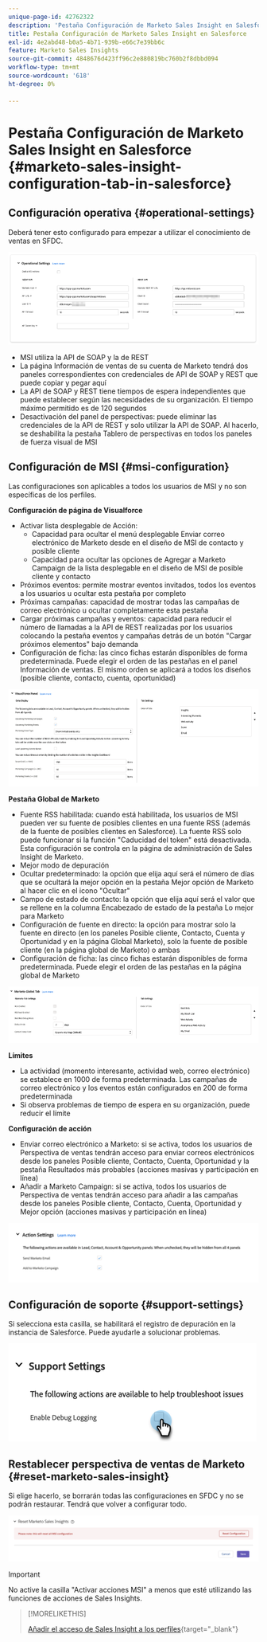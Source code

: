 ```yaml
---
unique-page-id: 42762322
description: 'Pestaña Configuración de Marketo Sales Insight en Salesforce: Documentos de Marketo: documentación del producto'
title: Pestaña Configuración de Marketo Sales Insight en Salesforce
exl-id: 4e2abd48-b0a5-4b71-939b-e66c7e39bb6c
feature: Marketo Sales Insights
source-git-commit: 4848676d423ff96c2e880819bc760b2f8dbbd094
workflow-type: tm+mt
source-wordcount: '618'
ht-degree: 0%

---
```


# Pestaña Configuración de Marketo Sales Insight en Salesforce {#marketo-sales-insight-configuration-tab-in-salesforce}

## Configuración operativa {#operational-settings}

Deberá tener esto configurado para empezar a utilizar el conocimiento de ventas en SFDC.

![](assets/marketo-sales-insight-configuration-tab-in-salesforce-1.png)

* MSI utiliza la API de SOAP y la de REST
* La página Información de ventas de su cuenta de Marketo tendrá dos paneles correspondientes con credenciales de API de SOAP y REST que puede copiar y pegar aquí
* La API de SOAP y REST tiene tiempos de espera independientes que puede establecer según las necesidades de su organización. El tiempo máximo permitido es de 120 segundos
* Desactivación del panel de perspectivas: puede eliminar las credenciales de la API de REST y solo utilizar la API de SOAP. Al hacerlo, se deshabilita la pestaña Tablero de perspectivas en todos los paneles de fuerza visual de MSI

## Configuración de MSI {#msi-configuration}

Las configuraciones son aplicables a todos los usuarios de MSI y no son específicas de los perfiles.

**Configuración de página de Visualforce**

* Activar lista desplegable de Acción:
   * Capacidad para ocultar el menú desplegable Enviar correo electrónico de Marketo desde en el diseño de MSI de contacto y posible cliente
   * Capacidad para ocultar las opciones de Agregar a Marketo Campaign de la lista desplegable en el diseño de MSI de posible cliente y contacto
* Próximos eventos: permite mostrar eventos invitados, todos los eventos a los usuarios u ocultar esta pestaña por completo
* Próximas campañas: capacidad de mostrar todas las campañas de correo electrónico u ocultar completamente esta pestaña
* Cargar próximas campañas y eventos: capacidad para reducir el número de llamadas a la API de REST realizadas por los usuarios colocando la pestaña eventos y campañas detrás de un botón &quot;Cargar próximos elementos&quot; bajo demanda
* Configuración de ficha: las cinco fichas estarán disponibles de forma predeterminada. Puede elegir el orden de las pestañas en el panel Información de ventas. El mismo orden se aplicará a todos los diseños (posible cliente, contacto, cuenta, oportunidad)

![](assets/marketo-sales-insight-configuration-tab-in-salesforce-2.png)

**Pestaña Global de Marketo**

* Fuente RSS habilitada: cuando está habilitada, los usuarios de MSI pueden ver su fuente de posibles clientes en una fuente RSS (además de la fuente de posibles clientes en Salesforce). La fuente RSS solo puede funcionar si la función &quot;Caducidad del token&quot; está desactivada. Esta configuración se controla en la página de administración de Sales Insight de Marketo.
* Mejor modo de depuración
* Ocultar predeterminado: la opción que elija aquí será el número de días que se ocultará la mejor opción en la pestaña Mejor opción de Marketo al hacer clic en el icono &quot;Ocultar&quot;
* Campo de estado de contacto: la opción que elija aquí será el valor que se rellene en la columna Encabezado de estado de la pestaña Lo mejor para Marketo
* Configuración de fuente en directo: la opción para mostrar solo la fuente en directo (en los paneles Posible cliente, Contacto, Cuenta y Oportunidad y en la página Global Marketo), solo la fuente de posible cliente (en la página global de Marketo) o ambas
* Configuración de ficha: las cinco fichas estarán disponibles de forma predeterminada. Puede elegir el orden de las pestañas en la página global de Marketo

![](assets/marketo-sales-insight-configuration-tab-in-salesforce-3.png)

**Límites**

* La actividad (momento interesante, actividad web, correo electrónico) se establece en 1000 de forma predeterminada. Las campañas de correo electrónico y los eventos están configurados en 200 de forma predeterminada
* Si observa problemas de tiempo de espera en su organización, puede reducir el límite

**Configuración de acción**

* Enviar correo electrónico a Marketo: si se activa, todos los usuarios de Perspectiva de ventas tendrán acceso para enviar correos electrónicos desde los paneles Posible cliente, Contacto, Cuenta, Oportunidad y la pestaña Resultados más probables (acciones masivas y participación en línea)
* Añadir a Marketo Campaign: si se activa, todos los usuarios de Perspectiva de ventas tendrán acceso para añadir a las campañas desde los paneles Posible cliente, Contacto, Cuenta, Oportunidad y Mejor opción (acciones masivas y participación en línea)

![](assets/marketo-sales-insight-configuration-tab-in-salesforce-4.png)

## Configuración de soporte {#support-settings}

Si selecciona esta casilla, se habilitará el registro de depuración en la instancia de Salesforce. Puede ayudarle a solucionar problemas.

![](assets/marketo-sales-insight-configuration-tab-in-salesforce-5.png)

## Restablecer perspectiva de ventas de Marketo {#reset-marketo-sales-insight}

Si elige hacerlo, se borrarán todas las configuraciones en SFDC y no se podrán restaurar. Tendrá que volver a configurar todo.

![](assets/marketo-sales-insight-configuration-tab-in-salesforce-6.png)

>[!IMPORTANT]
>
>No active la casilla &quot;Activar acciones MSI&quot; a menos que esté utilizando las funciones de acciones de Sales Insights.

>[!MORELIKETHIS]
>
>[Añadir el acceso de Sales Insight a los perfiles](/help/marketo/product-docs/marketo-sales-insight/msi-for-salesforce/configuration/add-sales-insight-access-to-profiles.md){target="_blank"}
